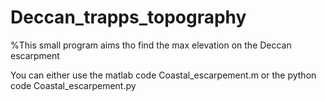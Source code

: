 # Deccan_trapps_topography
%This small program aims tho find the max elevation on the Deccan escarpment

You can either use the matlab code Coastal_escarpement.m or the python code Coastal_escarpement.py